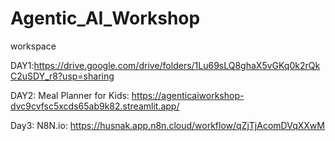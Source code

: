 # Agentic_AI_Workshop
workspace


DAY1:https://drive.google.com/drive/folders/1Lu69sLQ8ghaX5vGKq0k2rQkC2uSDY_r8?usp=sharing


DAY2: Meal Planner for Kids: https://agenticaiworkshop-dvc9cvfsc5xcds65ab9k82.streamlit.app/

Day3: N8N.io: https://husnak.app.n8n.cloud/workflow/qZjTjAcomDVqXXwM
